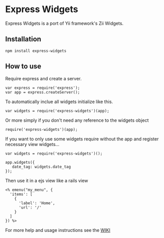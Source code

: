# Express Widgets

Express Widgets is a port of Yii framework's Zii Widgets.

## Installation
   
    npm install express-widgets
    
## How to use

Require express and create a server.

    var express = require('express');
    var app = express.createServer();

To automatically inclue all widgets initialize like this. 

    var widgets = require('express-widgets')(app);

Or more simply if you don't need any reference to the widgets object

    require('express-widgets')(app);
    
If you want to only use some widgets require without the app and register necessary view widgets...

    var widgets = require('express-widgets')();

    app.widgets({
       date_tag: widgets.date_tag
    });

Then use it in a ejs view like a rails view

    <% emenu("my_menu", {
      'items': [
        {
          'label': 'Home',
          'url': '/'
        }
      ]
    }) %>


For more help and usage instructions see the [WIKI](https://github.com/nettantra/express-widgets/wiki)
